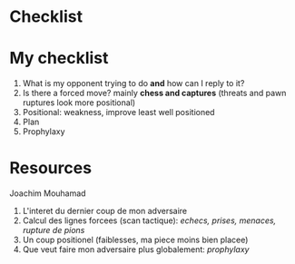 Checklist
=========
# My checklist
1. What is my opponent trying to do **and** how can I reply to it?
2. Is there a forced move? mainly **chess and captures** (threats and pawn ruptures look more positional)
3. Positional: weakness, improve least well positioned
4. Plan
5. Prophylaxy

# Resources
Joachim Mouhamad
  1. L'interet du dernier coup de mon adversaire
  2. Calcul des lignes forcees (scan tactique): _echecs, prises, menaces, rupture de pions_
  3. Un coup positionel (faiblesses, ma piece moins bien placee)
  4. Que veut faire mon adversaire plus globalement: _prophylaxy_
